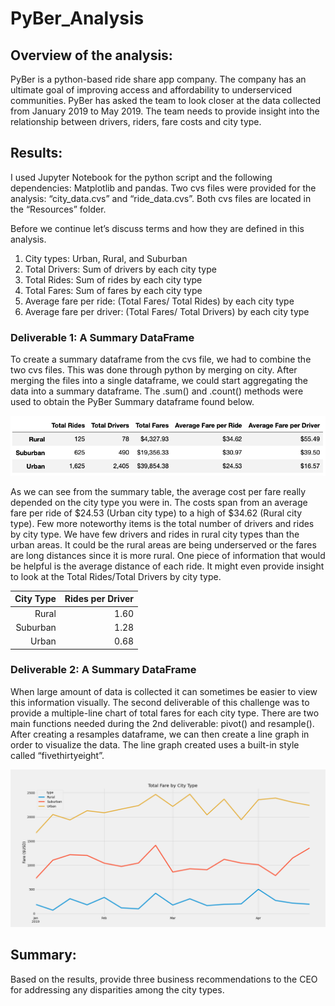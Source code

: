 # PyBer_Analysis

## Overview of the analysis: 
PyBer is a python-based ride share app company.   The company has an ultimate goal of improving access and affordability to underserviced communities.  PyBer has asked the team to look closer at the data collected from January 2019 to May 2019.  The team needs to provide insight into the relationship between drivers, riders, fare costs and city type.

## Results: 

I used Jupyter Notebook for the python script and the following dependencies: Matplotlib and pandas.  Two cvs files were provided for the analysis: “city_data.cvs” and “ride_data.cvs”.  Both cvs files are located in the “Resources” folder.  

Before we continue let’s discuss terms and how they are defined in this analysis.
1.	City types: Urban, Rural, and Suburban
2.	Total Drivers: Sum of drivers by each city type
3.	Total Rides: Sum of rides by each city type
4.	Total Fares: Sum of fares by each city type
5.	Average fare per ride: (Total Fares/ Total Rides) by each city type
6.	Average fare per driver: (Total Fares/ Total Drivers) by each city type

### Deliverable 1: A Summary DataFrame 

To create a summary dataframe from the cvs file, we had to combine the two cvs files. This was done through python by merging on city.  After merging the files into a single dataframe, we could start aggregating the data into a summary dataframe.  The .sum() and .count() methods were used to obtain the PyBer Summary dataframe found below. 

![](Resources/PyBer_Summary_Dataframe.png)

As we can see from the summary table, the average cost per fare really depended on the city type you were in.  The costs span from an average fare per ride of $24.53 (Urban city type) to a high of $34.62 (Rural city type). Few more noteworthy items is the total number of drivers and rides by city type.  We have few drivers and rides in rural city types than the urban areas.  It could be the rural areas are being underserved or the fares are long distances since it is more rural. One piece of information that would be helpful is the average distance of each ride. It might even provide insight to look at the Total Rides/Total Drivers by city type.

|City Type | Rides per Driver|
|---------:|----------------:|
|Rural | 1.60 |
|Suburban | 1.28 |
|Urban | 0.68 |


### Deliverable 2: A Summary DataFrame 

When large amount of data is collected it can sometimes be easier to view this information visually.  The second deliverable of this challenge was to provide a multiple-line chart of total fares for each city type.  There are two main functions needed during the 2nd deliverable: pivot() and resample().  After creating a resamples dataframe, we can then create a line graph in order to visualize the data.  The line graph created uses a built-in style called “fivethirtyeight”.


![](analysis/PyBer_fare_summary.png)



## Summary: 

Based on the results, provide three business recommendations to the CEO for addressing any disparities among the city types.
